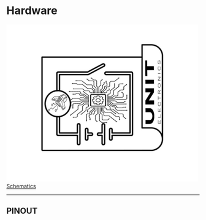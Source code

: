 # Hardware


<a href="#"><img src="resources/Schematics_icon.jpg?raw=false" width="500px"><br/> Schematics</a>

---

## PINOUT





